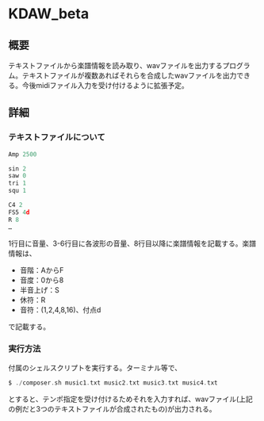 # KDAW_beta

## 概要

テキストファイルから楽譜情報を読み取り、wavファイルを出力するプログラム。テキストファイルが複数あればそれらを合成したwavファイルを出力できる。今後midiファイル入力を受け付けるように拡張予定。

## 詳細

### テキストファイルについて

```c
Amp 2500

sin 2
saw 0
tri 1
squ 1

C4 2
FS5 4d
R 8
…
```

1行目に音量、3-6行目に各波形の音量、8行目以降に楽譜情報を記載する。楽譜情報は、

- 音階：AからF
- 音度：0から8
- 半音上げ：S
- 休符：R
- 音符：(1,2,4,8,16)、付点d

で記載する。

### 実行方法

付属のシェルスクリプトを実行する。ターミナル等で、

```c
$ ./composer.sh music1.txt music2.txt music3.txt music4.txt
```

とすると、テンポ指定を受け付けるためそれを入力すれば、wavファイル(上記の例だと3つのテキストファイルが合成されたもの)が出力される。
